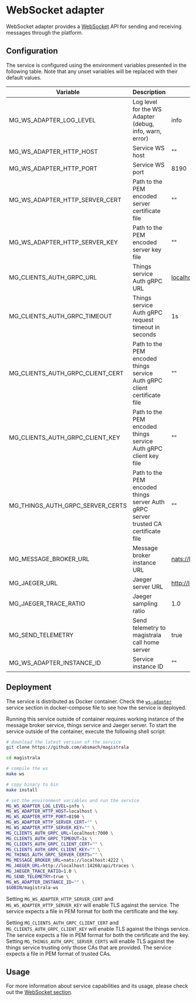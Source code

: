 # WebSocket adapter

WebSocket adapter provides a [WebSocket](https://en.wikipedia.org/wiki/WebSocket#:~:text=WebSocket%20is%20a%20computer%20communications,protocol%20is%20known%20as%20WebSockets.) API for sending and receiving messages through the platform.

## Configuration

The service is configured using the environment variables presented in the following table. Note that any unset variables will be replaced with their default values.

| Variable                         | Description                                                                        | Default                            |
| -------------------------------- | ---------------------------------------------------------------------------------- | ---------------------------------- |
| MG_WS_ADAPTER_LOG_LEVEL          | Log level for the WS Adapter (debug, info, warn, error)                            | info                               |
| MG_WS_ADAPTER_HTTP_HOST          | Service WS host                                                                    | ""                                 |
| MG_WS_ADAPTER_HTTP_PORT          | Service WS port                                                                    | 8190                               |
| MG_WS_ADAPTER_HTTP_SERVER_CERT   | Path to the PEM encoded server certificate file                                    | ""                                 |
| MG_WS_ADAPTER_HTTP_SERVER_KEY    | Path to the PEM encoded server key file                                            | ""                                 |
| MG_CLIENTS_AUTH_GRPC_URL          | Things service Auth gRPC URL                                                       | <localhost:7000>                   |
| MG_CLIENTS_AUTH_GRPC_TIMEOUT      | Things service Auth gRPC request timeout in seconds                                | 1s                                 |
| MG_CLIENTS_AUTH_GRPC_CLIENT_CERT  | Path to the PEM encoded things service Auth gRPC client certificate file           | ""                                 |
| MG_CLIENTS_AUTH_GRPC_CLIENT_KEY   | Path to the PEM encoded things service Auth gRPC client key file                   | ""                                 |
| MG_THINGS_AUTH_GRPC_SERVER_CERTS | Path to the PEM encoded things server Auth gRPC server trusted CA certificate file | ""                                 |
| MG_MESSAGE_BROKER_URL            | Message broker instance URL                                                        | <nats://localhost:4222>            |
| MG_JAEGER_URL                    | Jaeger server URL                                                                  | <http://localhost:4318/v1/traces> |
| MG_JAEGER_TRACE_RATIO            | Jaeger sampling ratio                                                              | 1.0                                |
| MG_SEND_TELEMETRY                | Send telemetry to magistrala call home server                                      | true                               |
| MG_WS_ADAPTER_INSTANCE_ID        | Service instance ID                                                                | ""                                 |

## Deployment

The service is distributed as Docker container. Check the [`ws-adapter`](https://github.com/absmach/magistrala/blob/main/docker/docker-compose.yml) service section in docker-compose file to see how the service is deployed.

Running this service outside of container requires working instance of the message broker service, things service and Jaeger server.
To start the service outside of the container, execute the following shell script:

```bash
# download the latest version of the service
git clone https://github.com/absmach/magistrala

cd magistrala

# compile the ws
make ws

# copy binary to bin
make install

# set the environment variables and run the service
MG_WS_ADAPTER_LOG_LEVEL=info \
MG_WS_ADAPTER_HTTP_HOST=localhost \
MG_WS_ADAPTER_HTTP_PORT=8190 \
MG_WS_ADAPTER_HTTP_SERVER_CERT="" \
MG_WS_ADAPTER_HTTP_SERVER_KEY="" \
MG_CLIENTS_AUTH_GRPC_URL=localhost:7000 \
MG_CLIENTS_AUTH_GRPC_TIMEOUT=1s \
MG_CLIENTS_AUTH_GRPC_CLIENT_CERT="" \
MG_CLIENTS_AUTH_GRPC_CLIENT_KEY="" \
MG_THINGS_AUTH_GRPC_SERVER_CERTS="" \
MG_MESSAGE_BROKER_URL=nats://localhost:4222 \
MG_JAEGER_URL=http://localhost:14268/api/traces \
MG_JAEGER_TRACE_RATIO=1.0 \
MG_SEND_TELEMETRY=true \
MG_WS_ADAPTER_INSTANCE_ID="" \
$GOBIN/magistrala-ws
```

Setting `MG_WS_ADAPTER_HTTP_SERVER_CERT` and `MG_WS_ADAPTER_HTTP_SERVER_KEY` will enable TLS against the service. The service expects a file in PEM format for both the certificate and the key.

Setting `MG_CLIENTS_AUTH_GRPC_CLIENT_CERT` and `MG_CLIENTS_AUTH_GRPC_CLIENT_KEY` will enable TLS against the things service. The service expects a file in PEM format for both the certificate and the key. Setting `MG_THINGS_AUTH_GRPC_SERVER_CERTS` will enable TLS against the things service trusting only those CAs that are provided. The service expects a file in PEM format of trusted CAs.

## Usage

For more information about service capabilities and its usage, please check out the [WebSocket section](https://docs.magistrala.abstractmachines.fr/messaging/#websocket).

